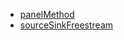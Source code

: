 
* [panelMethod](http://nbviewer.ipython.org/urls/https://github.com/mesnardo/AeroPython/blob/master/lessons/01_Lesson01_panelMethod.ipynb)
* [sourceSinkFreestream](http://nbviewer.ipython.org/urls/https://github.com/mesnardo/AeroPython/blob/master/lessons/02_Lesson02_sourceSinkFreestream.ipynb)
